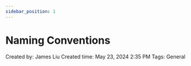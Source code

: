 ```yaml
---
sidebar_position: 1
---
```

# Naming Conventions

Created by: James Liu
Created time: May 23, 2024 2:35 PM
Tags: General